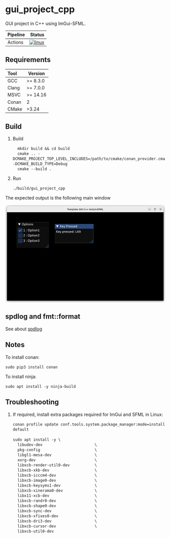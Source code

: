 # gui_project_cpp

GUI project in C++ using ImGui-SFML.

| Pipeline |                                                                                                                                                                               Status |
|----------|-------------------------------------------------------------------------------------------------------------------------------------------------------------------------------------:|
| Actions  | [![linux](https://github.com/spjuanjoc/gui_project_cpp/actions/workflows/linux.yml/badge.svg?branch=main)](https://github.com/spjuanjoc/gui_project_cpp/actions/workflows/linux.yml) |

[//]: # (| Coverage | [![codecov]&#40;https://codecov.io/gh/spjuanjoc/gui_project_cpp/branch/main/graph/badge.svg&#41;]&#40;https://codecov.io/gh/spjuanjoc/gui_project_cpp&#41; |)


## Requirements

| Tool  | Version  |
|:------|----------|
| GCC   | >= 8.3.0 |
| Clang | >= 7.0.0 |
| MSVC  | >= 14.16 |
| Conan | 2        |
| CMake | >3.24    |


## Build

1. Build

    ```shell
      mkdir build && cd build
      cmake .. -DCMAKE_PROJECT_TOP_LEVEL_INCLUDES=/path/to/cmake/conan_provider.cmake -DCMAKE_BUILD_TYPE=Debug
      cmake --build .
    ```

2. Run

    ```shell
    ./build/gui_project_cpp
    ```

The expected output is the following main window

![The window shown when run with no modifications](./docs/images/main-window.png "main-window")


## spdlog and fmt::format

See about [spdlog](https://github.com/gabime/spdlog/wiki/3.-Custom-formatting)

## Notes

To install conan: 

```shell
sudo pip3 install conan
```

To install ninja: 

```shell
sudo apt install -y ninja-build
```

## Troubleshooting

1. If required, install extra packages required for ImGui and SFML in Linux:

    ```shell
    conan profile update conf.tools.system.package_manager:mode=install default

    sudo apt install -y \
      libudev-dev                       \
      pkg-config                        \
      libgl1-mesa-dev                   \
      xorg-dev                          \
      libxcb-render-util0-dev           \
      libxcb-xkb-dev                    \
      libxcb-icccm4-dev                 \
      libxcb-image0-dev                 \
      libxcb-keysyms1-dev               \
      libxcb-xinerama0-dev              \
      libx11-xcb-dev                    \
      libxcb-randr0-dev                 \
      libxcb-shape0-dev                 \
      libxcb-sync-dev                   \
      libxcb-xfixes0-dev                \
      libxcb-dri3-dev                   \
      libxcb-cursor-dev                 \
      libxcb-util0-dev
    ```
